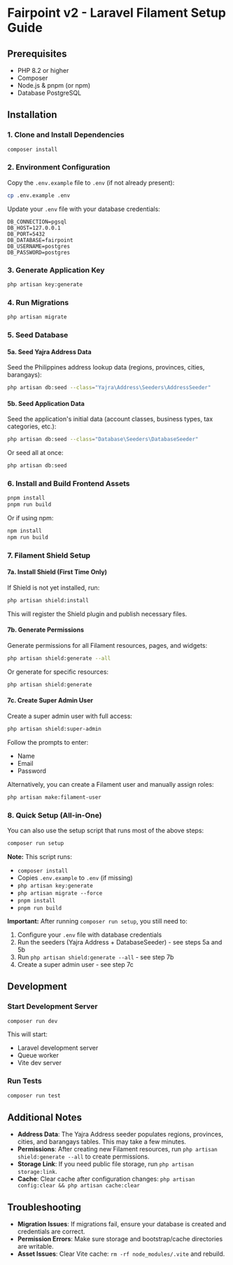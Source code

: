 # Fairpoint v2 - Laravel Filament Setup Guide

## Prerequisites

- PHP 8.2 or higher
- Composer
- Node.js & pnpm (or npm)
- Database PostgreSQL

## Installation

### 1. Clone and Install Dependencies

```bash
composer install
```

### 2. Environment Configuration

Copy the `.env.example` file to `.env` (if not already present):

```bash
cp .env.example .env
```

Update your `.env` file with your database credentials:

```env
DB_CONNECTION=pgsql
DB_HOST=127.0.0.1
DB_PORT=5432
DB_DATABASE=fairpoint
DB_USERNAME=postgres
DB_PASSWORD=postgres
```

### 3. Generate Application Key

```bash
php artisan key:generate
```

### 4. Run Migrations

```bash
php artisan migrate
```

### 5. Seed Database

#### 5a. Seed Yajra Address Data

Seed the Philippines address lookup data (regions, provinces, cities, barangays):

```bash
php artisan db:seed --class="Yajra\Address\Seeders\AddressSeeder"
```

#### 5b. Seed Application Data

Seed the application's initial data (account classes, business types, tax categories, etc.):

```bash
php artisan db:seed --class="Database\Seeders\DatabaseSeeder"
```

Or seed all at once:

```bash
php artisan db:seed
```

### 6. Install and Build Frontend Assets

```bash
pnpm install
pnpm run build
```

Or if using npm:

```bash
npm install
npm run build
```

### 7. Filament Shield Setup

#### 7a. Install Shield (First Time Only)

If Shield is not yet installed, run:

```bash
php artisan shield:install
```

This will register the Shield plugin and publish necessary files.

#### 7b. Generate Permissions

Generate permissions for all Filament resources, pages, and widgets:

```bash
php artisan shield:generate --all
```

Or generate for specific resources:

```bash
php artisan shield:generate
```

#### 7c. Create Super Admin User

Create a super admin user with full access:

```bash
php artisan shield:super-admin
```

Follow the prompts to enter:
- Name
- Email
- Password

Alternatively, you can create a Filament user and manually assign roles:

```bash
php artisan make:filament-user
```

### 8. Quick Setup (All-in-One)

You can also use the setup script that runs most of the above steps:

```bash
composer run setup
```

**Note:** This script runs:
- `composer install`
- Copies `.env.example` to `.env` (if missing)
- `php artisan key:generate`
- `php artisan migrate --force`
- `pnpm install`
- `pnpm run build`

**Important:** After running `composer run setup`, you still need to:
1. Configure your `.env` file with database credentials
2. Run the seeders (Yajra Address + DatabaseSeeder) - see steps 5a and 5b
3. Run `php artisan shield:generate --all` - see step 7b
4. Create a super admin user - see step 7c

## Development

### Start Development Server

```bash
composer run dev
```

This will start:
- Laravel development server
- Queue worker
- Vite dev server

### Run Tests

```bash
composer run test
```

## Additional Notes

- **Address Data**: The Yajra Address seeder populates regions, provinces, cities, and barangays tables. This may take a few minutes.
- **Permissions**: After creating new Filament resources, run `php artisan shield:generate --all` to create permissions.
- **Storage Link**: If you need public file storage, run `php artisan storage:link`.
- **Cache**: Clear cache after configuration changes: `php artisan config:clear && php artisan cache:clear`

## Troubleshooting

- **Migration Issues**: If migrations fail, ensure your database is created and credentials are correct.
- **Permission Errors**: Make sure storage and bootstrap/cache directories are writable.
- **Asset Issues**: Clear Vite cache: `rm -rf node_modules/.vite` and rebuild.
